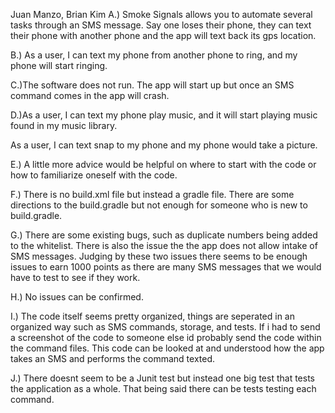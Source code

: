 Juan Manzo, Brian Kim
A.) Smoke Signals allows you to automate several tasks through an SMS message. Say one loses their phone, they can text their phone with another phone and the app will text back its gps location.

B.) As a user, I can text my phone from another phone to ring, and my phone will start ringing.

C.)The software does not run. The app will start up but once an SMS command comes in the app will crash.

D.)As a user, I can text my phone play music, and it will start playing music found in my music library.

As a user, I can text snap to my phone and my phone would take a picture.

E.) A little more advice would be helpful on where to start with the code or how to familiarize oneself with the code.

F.) There is no build.xml file but instead a gradle file. There are some directions to the build.gradle but not enough for someone who is new to build.gradle.

G.) There are some existing bugs, such as duplicate numbers being added to the whitelist. There is also the issue the the app does not allow intake of SMS messages. Judging by these two issues there seems to be enough issues to earn 1000 points as there are many SMS messages that we would have to test to see if they work.


H.) No issues can be confirmed. 

I.) The code itself seems pretty organized, things are seperated in an organized way such as SMS commands, storage, and tests. If i had to send a screenshot of the code to someone else id probably send the code within the command files. This code can be looked at and understood how the app takes an SMS and performs the command texted.

J.) There doesnt seem to be a Junit test but instead one big test that tests the application as a whole. That being said there can be tests testing each command.